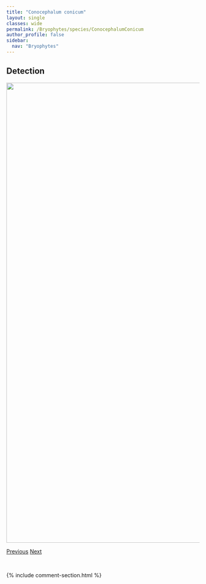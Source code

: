 ```yaml
---
title: "Conocephalum conicum"
layout: single
classes: wide
permalink: /Bryophytes/species/ConocephalumConicum
author_profile: false
sidebar:
  nav: "Bryophytes"
---
```


<h2>Detection</h2>

<a href="https://drive.google.com/uc?export=view&id=19YtOwqTUYIn8aHm4BxtMVii5i4RdkxAA">
<img src="https://drive.google.com/uc?export=view&id=19YtOwqTUYIn8aHm4BxtMVii5i4RdkxAA" height = "1200" width = "800">
</a>


<a href="/DevelopmentWebsite/Bryophytes/species/ConardiaCompacta" class="pagination--pager" title="Conardia compacta">Previous</a> <a href="/DevelopmentWebsite/Bryophytes/species/CratoneuronFilicinum" class="pagination--pager" title="Cratoneuron filicinum">Next</a>

<p>&nbsp;</p>

{% include comment-section.html %}
